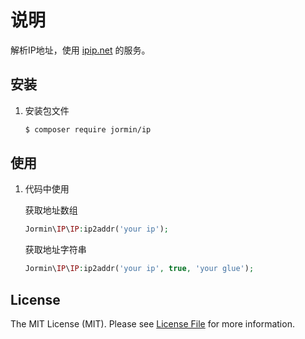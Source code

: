 # 说明

解析IP地址，使用 [ipip.net](http://www.ipip.net/) 的服务。

## 安装

 1. 安装包文件

	``` bash
	$ composer require jormin/ip
	```

## 使用

1. 代码中使用
    
   获取地址数组
    
    ```php
    Jormin\IP\IP:ip2addr('your ip');
    ```
    
    获取地址字符串
    ```php
    Jormin\IP\IP:ip2addr('your ip', true, 'your glue');
    ```

## License

The MIT License (MIT). Please see [License File](LICENSE.md) for more information.
